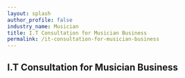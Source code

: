 ```yaml
---
layout: splash 
author_profile: false 
industry_name: Musician
title: I.T Consultation for Musician Business
permalink: /it-consultation-for-musician-business
---
```


## I.T Consultation for Musician Business
